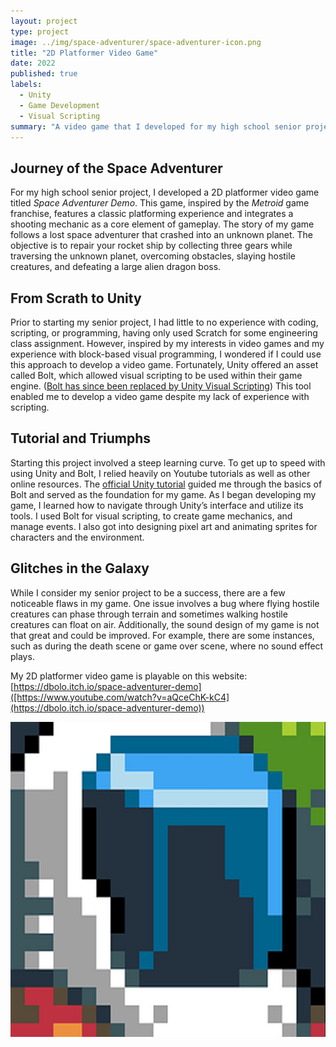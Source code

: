 ```yaml
---
layout: project
type: project
image: ../img/space-adventurer/space-adventurer-icon.png
title: "2D Platformer Video Game"
date: 2022
published: true
labels:
  - Unity
  - Game Development
  - Visual Scripting
summary: "A video game that I developed for my high school senior project"
---
```

## Journey of the Space Adventurer
For my high school senior project, I developed a 2D platformer video game titled *Space Adventurer Demo*. This game, inspired by the *Metroid* game franchise,  features a classic platforming experience and integrates a shooting mechanic as a core element of gameplay. The story of my game follows a lost space adventurer that crashed into an unknown planet. The objective is to repair your rocket ship by collecting three gears while traversing the unknown planet, overcoming obstacles, slaying hostile creatures, and defeating a large alien dragon boss.
## From Scrath to Unity
Prior to starting my senior project, I had little to no experience with coding, scripting, or programming, having only used Scratch for some engineering class assignment. However, inspired by my interests in video games and my experience with block-based visual programming, I wondered if I could use this approach to develop a video game. Fortunately, Unity offered an asset called Bolt, which allowed visual scripting to be used within their game engine. ([Bolt has since been replaced by Unity Visual Scripting](https://assetstore.unity.com/packages/tools/visual-scripting/bolt-now-is-unity-visual-scripting-is-built-in-to-unity-2021-new-163802?utm_source=YouTube&utm_medium=social&utm_campaign=evangelism_global_generalpromo_2020-09-16_bolt-overview-dl-bolt-assetstore)) This tool enabled me to develop a video game despite my lack of experience with scripting.  
## Tutorial and Triumphs
Starting this project involved a steep learning curve. To get up to speed with using Unity and Bolt, I relied heavily on Youtube tutorials as well as other online resources. The [official Unity tutorial](https://www.youtube.com/watch?v=aQceChK-kC4) guided me through the basics of Bolt and served as the foundation for my game. As I began developing my game, I learned how to navigate through Unity’s interface and utilize its tools. I used Bolt for visual scripting, to create game mechanics, and manage events. I also got into designing pixel art and animating sprites for characters and the environment. 
## Glitches in the Galaxy
While I consider my senior project to be a success, there are a few noticeable flaws in my game. One issue involves a bug where flying hostile creatures can phase through terrain and sometimes walking hostile creatures can float on air. Additionally, the sound design of my game is not that great and could be improved. For example, there are some instances, such as during the death scene or game over scene, where no sound effect plays.
 
My 2D platformer video game is playable on this website: [https://dbolo.itch.io/space-adventurer-demo]([https://www.youtube.com/watch?v=aQceChK-kC4](https://dbolo.itch.io/space-adventurer-demo)) 

<p align="center">
  <img src="../img/space-adventurer/space-adventurer-icon.png" width="1500px">
</p>

